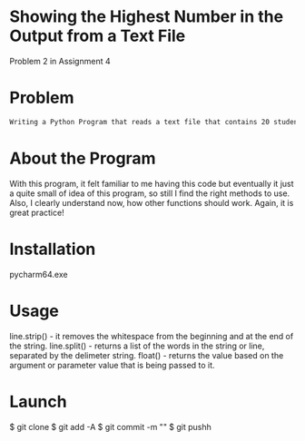 # Showing the Highest Number in the Output from a Text File
Problem 2 in Assignment 4
# Problem
```bash
Writing a Python Program that reads a text file that contains 20 students name with their general weighted average, and creating a program that will output a highest GWA of the students, it should show the name of the students and its grade.
```
# About the Program 
With this program, it felt familiar to me having this code but eventually it just a quite small of idea of this program, so still I find the right methods to use. Also, I clearly understand now, how other functions should work. Again, it is great practice!
# Installation
pycharm64.exe
# Usage
line.strip() - it removes the whitespace from the beginning and at the end of the string.
line.split() - returns a list of the words in the string or line, separated by the delimeter string.
float() - returns the value based on the argument or parameter value that is being passed to it.
# Launch
$ git clone
$ git add -A
$ git commit -m ""
$ git pushh
